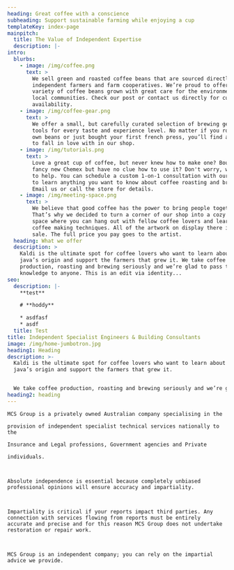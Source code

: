```yaml
---
heading: Great coffee with a conscience
subheading: Support sustainable farming while enjoying a cup
templateKey: index-page
mainpitch:
  title: The Value of Independent Expertise
  description: |-
intro:
  blurbs:
    - image: /img/coffee.png
      text: >
        We sell green and roasted coffee beans that are sourced directly from
        independent farmers and farm cooperatives. We’re proud to offer a
        variety of coffee beans grown with great care for the environment and
        local communities. Check our post or contact us directly for current
        availability.
    - image: /img/coffee-gear.png
      text: >
        We offer a small, but carefully curated selection of brewing gear and
        tools for every taste and experience level. No matter if you roast your
        own beans or just bought your first french press, you’ll find a gadget
        to fall in love with in our shop.
    - image: /img/tutorials.png
      text: >
        Love a great cup of coffee, but never knew how to make one? Bought a
        fancy new Chemex but have no clue how to use it? Don't worry, we’re here
        to help. You can schedule a custom 1-on-1 consultation with our baristas
        to learn anything you want to know about coffee roasting and brewing.
        Email us or call the store for details.
    - image: /img/meeting-space.png
      text: >
        We believe that good coffee has the power to bring people together.
        That’s why we decided to turn a corner of our shop into a cozy meeting
        space where you can hang out with fellow coffee lovers and learn about
        coffee making techniques. All of the artwork on display there is for
        sale. The full price you pay goes to the artist.
  heading: What we offer
  description: >
    Kaldi is the ultimate spot for coffee lovers who want to learn about their
    java’s origin and support the farmers that grew it. We take coffee
    production, roasting and brewing seriously and we’re glad to pass that
    knowledge to anyone. This is an edit via identity...
seo:
  description: |-
    **test**

    # **hoddy**

    * asdfasf
    * asdf
  title: Test
title: Independent Specialist Engineers & Building Consultants
image: /img/home-jumbotron.jpg
heading1: Heading
description: >-
  Kaldi is the ultimate spot for coffee lovers who want to learn about their
  java’s origin and support the farmers that grew it. 


  We take coffee production, roasting and brewing seriously and we’re glad to pass that knowledge to anyone.
heading2: heading
---
```


    MCS Group is a privately owned Australian company specialising in the

    provision of independent specialist technical services nationally to the

    Insurance and Legal professions, Government agencies and Private

    individuals.



    Absolute independence is essential because completely unbiased professional opinions will ensure accuracy and impartiality.



    Impartiality is critical if your reports impact third parties. Any connection with services flowing from reports must be entirely accurate and precise and for this reason MCS Group does not undertake restoration or repair work.



    MCS Group is an independent company; you can rely on the impartial advice we provide.
